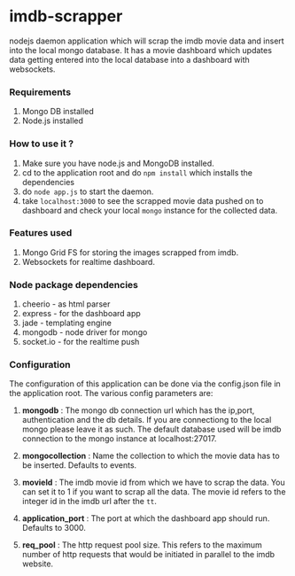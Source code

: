 imdb-scrapper
=============

nodejs daemon application which will scrap the imdb movie data and insert into the local mongo database. It has a movie dashboard which updates data getting entered into the local database into a dashboard with websockets.


### Requirements

1. Mongo DB installed
2. Node.js installed


### How to use it ?

1. Make sure you have node.js and MongoDB installed.
2. cd to the application root and do `npm install` which installs the dependencies
3. do `node app.js` to start the daemon.
4. take `localhost:3000` to see the scrapped movie data pushed on to dashboard and check your local `mongo` instance for the collected data.


### Features used

1. Mongo Grid FS for storing the images scrapped from imdb.
2. Websockets for realtime dashboard.


### Node package dependencies

1. cheerio - as html parser
2. express - for the dashboard app
3. jade - templating engine
4. mongodb - node driver for mongo
5. socket.io - for the realtime push

### Configuration

The configuration of this application can be done via the config.json file in the application root.
The various config parameters are:

1. **mongodb** : The mongo db connection url which has the ip,port, authentication and the db details. If you are connectiong to the local mongo please leave it as such.
The default database used will be imdb connection to the mongo instance at localhost:27017.

2. **mongocollection** : Name the collection to which the movie data has to be inserted. Defaults to events.

3. **movieId** : The imdb movie id from which we have to scrap the data. You can set it to 1 if you want to scrap all the data.
The movie id refers to the integer id in the imdb url after the `tt`.

4. **application_port** : The port at which the dashboard app should run. Defaults to 3000.

5. **req_pool** : The http request pool size. This refers to the maximum number of http requests that would be initiated in parallel to the imdb website.





